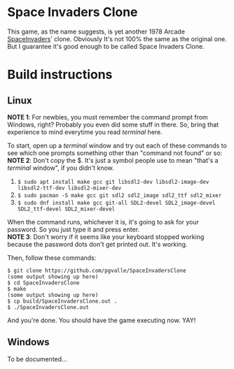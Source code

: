 # Space Invaders Clone

This game, as the name suggests, is yet another 1978 Arcade
[SpaceInvaders](https://en.wikipedia.org/wiki/Space_Invaders)' clone.
Obviously It's not 100% the same as the original one. But I guarantee it's good
enough to be called Space Invaders Clone.

# Build instructions

## Linux
**NOTE 1**: For newbies, you must remember the command prompt from Windows, right?
Probably you even did some stuff in there. So, bring that experience to mind
everytime you read *terminal* here.

To start, open up a *terminal* window and try out each of these commands to see
which one prompts something other than "command not found" or so:\
**NOTE 2**: Don't copy the $. It's just a symbol people use to mean "that's a
*terminal* window", if you didn't know.

1. `$ sudo apt install make gcc git libsdl2-dev libsdl2-image-dev libsdl2-ttf-dev libsdl2-mixer-dev`
2. `$ sudo pacman -S make gcc git sdl2 sdl2_image sdl2_ttf sdl2_mixer`
3. `$ sudo dnf install make gcc git-all SDL2-devel SDL2_image-devel SDL2_ttf-devel SDL2_mixer-devel`

When the command runs, whichever it is, it's going to ask for your password.
So you just type it and press enter.\
**NOTE 3**: Don't worry if it seems like your keyboard stopped working because
the password dots don't get printed out. It's working.

Then, follow these commands:
```
$ git clone https://github.com/pgvalle/SpaceInvadersClone
(some output showing up here)
$ cd SpaceInvadersClone
$ make
(some output showing up here)
$ cp build/SpaceInvadersClone.out .
$ ./SpaceInvadersClone.out
```
And you're done. You should have the game executing now. YAY!

## Windows
To be documented...